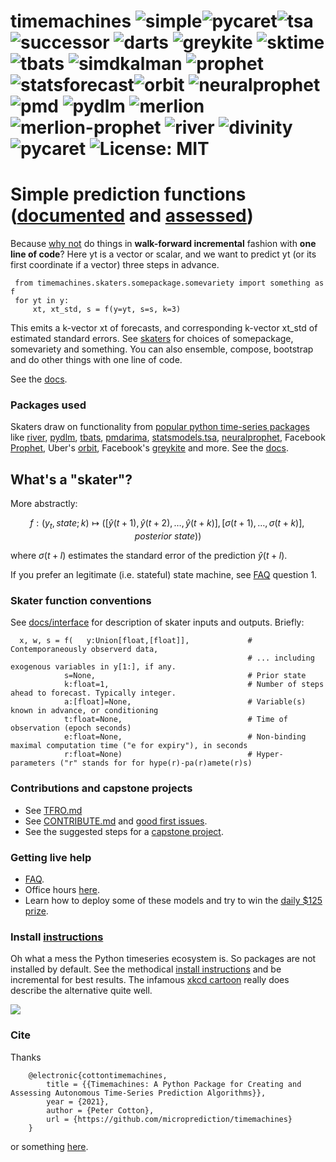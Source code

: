# timemachines ![simple](https://github.com/microprediction/timemachines/workflows/tests/badge.svg)![pycaret](https://github.com/microprediction/timemachines/workflows/test-pycaret/badge.svg)![tsa](https://github.com/microprediction/timemachines/workflows/test-tsa/badge.svg) ![successor](https://github.com/microprediction/timemachines/workflows/test-successor/badge.svg) ![darts](https://github.com/microprediction/timemachines/workflows/test-darts/badge.svg) ![greykite](https://github.com/microprediction/timemachines/workflows/test-greykite/badge.svg)  ![sktime](https://github.com/microprediction/timemachines/workflows/test-sktime/badge.svg) ![tbats](https://github.com/microprediction/timemachines/workflows/test-tbats/badge.svg) ![simdkalman](https://github.com/microprediction/timemachines/workflows/test-simdkalman/badge.svg) ![prophet](https://github.com/microprediction/timemachines/workflows/test-prophet/badge.svg) ![statsforecast](https://github.com/microprediction/timemachines/workflows/test-statsforecast/badge.svg)![orbit](https://github.com/microprediction/timemachines/workflows/test-orbit/badge.svg)  ![neuralprophet](https://github.com/microprediction/timemachines/workflows/test-neuralprophet/badge.svg) ![pmd](https://github.com/microprediction/timemachines/workflows/test-pmd/badge.svg) ![pydlm](https://github.com/microprediction/timemachines/workflows/test-pydlm/badge.svg) ![merlion](https://github.com/microprediction/timemachines/workflows/test-merlion/badge.svg) ![merlion-prophet](https://github.com/microprediction/timemachines/workflows/test-merlion-prophet/badge.svg) ![river](https://github.com/microprediction/timemachines/workflows/test-river/badge.svg) ![divinity](https://github.com/microprediction/timemachines/workflows/test-divinity/badge.svg)![pycaret](https://github.com/microprediction/timemachines/workflows/test-pycaret-time_series/badge.svg) ![License: MIT](https://img.shields.io/badge/License-MIT-yellow.svg)

# Simple prediction functions ([documented](https://microprediction.github.io/timemachines/) and [assessed](https://microprediction.github.io/timeseries-elo-ratings/html_leaderboards/overall.html))  
Because [why not](https://microprediction.github.io/timemachines/why) do things in **walk-forward incremental** fashion with **one line of code**? Here yt is a vector or scalar, and we want to predict yt (or its first coordinate if a vector) three steps in advance. 

     from timemachines.skaters.somepackage.somevariety import something as f
     for yt in y:
         xt, xt_std, s = f(y=yt, s=s, k=3)
         
This emits a k-vector xt of forecasts, and corresponding k-vector xt_std of estimated standard errors. See [skaters](https://microprediction.github.io/timemachines/skaters) for choices of somepackage, somevariety and something. You can also ensemble, compose, bootstrap and do other things with one line of code. 

See the [docs](https://microprediction.github.io/timemachines/). 

### Packages used

Skaters draw on functionality from [popular python time-series packages](https://www.microprediction.com/blog/popular-timeseries-packages) like [river](https://github.com/online-ml/river), [pydlm](https://github.com/wwrechard/pydlm), [tbats](https://github.com/intive-DataScience/tbats), [pmdarima](http://alkaline-ml.com/pmdarima/), [statsmodels.tsa](https://www.statsmodels.org/stable/tsa.html), [neuralprophet](https://neuralprophet.com/), Facebook [Prophet](https://facebook.github.io/prophet/), 
   Uber's [orbit](https://eng.uber.com/orbit/), Facebook's [greykite](https://engineering.linkedin.com/blog/2021/greykite--a-flexible--intuitive--and-fast-forecasting-library) and more. See the [docs](https://microprediction.github.io/timemachines/).

## What's a "skater"?
More abstractly:

$$
    f : (y_t, state; k) \mapsto ( [\hat{y}(t+1),\hat{y}(t+2),\dots,\hat{y}(t+k) ], [\sigma(t+1),\dots,\sigma(t+k)], posterior\ state))
$$

where $\sigma(t+l)$ estimates the standard error of the prediction $\hat{y}(t+l)$. 

If you prefer an legitimate (i.e. stateful) state machine, see [FAQ](https://github.com/microprediction/timemachines/blob/main/FAQ.md) question 1. 


### Skater function conventions

See [docs/interface](https://microprediction.github.io/timemachines/interface) for description of skater inputs and outputs. Briefly:

      x, w, s = f(   y:Union[float,[float]],             # Contemporaneously observerd data, 
                                                         # ... including exogenous variables in y[1:], if any. 
                s=None,                                  # Prior state
                k:float=1,                               # Number of steps ahead to forecast. Typically integer. 
                a:[float]=None,                          # Variable(s) known in advance, or conditioning
                t:float=None,                            # Time of observation (epoch seconds)
                e:float=None,                            # Non-binding maximal computation time ("e for expiry"), in seconds
                r:float=None)                            # Hyper-parameters ("r" stands for for hype(r)-pa(r)amete(r)s) 

### Contributions and capstone projects
    
- See [TFRO.md](https://github.com/microprediction/monteprediction/blob/main/TFRO.md) 
- See [CONTRIBUTE.md](https://github.com/microprediction/timemachines/blob/main/CONTRIBUTE.md) and [good first issues](https://github.com/microprediction/timemachines/issues?q=is%3Aissue+is%3Aopen+label%3A%22good+first+issue%22). 
- See the suggested steps for a [capstone project](https://microprediction.github.io/timemachines/capstone.html). 

### Getting live help

- [FAQ](https://github.com/microprediction/timemachines/blob/main/FAQ.md).
- Office hours [here](https://github.com/microprediction/meet). 
- Learn how to deploy some of these models and try to win the [daily $125 prize](https://www.microprediction.com/competitions/daily).

### Install [instructions](https://github.com/microprediction/timemachines/blob/main/INSTALL.md)

Oh what a mess the Python timeseries ecosystem is. So packages are not installed by default. See the methodical [install instructions](https://github.com/microprediction/timemachines/blob/main/INSTALL.md) and be incremental for best results. The infamous [xkcd cartoon](https://xkcd.com/1987/) really does describe the alternative quite well. 


![](https://i.imgur.com/elu5muO.png)
  
    
### Cite 

Thanks

        @electronic{cottontimemachines,
            title = {{Timemachines: A Python Package for Creating and Assessing Autonomous Time-Series Prediction Algorithms}},
            year = {2021},
            author = {Peter Cotton},
            url = {https://github.com/microprediction/timemachines}
        }

or something [here](https://github.com/microprediction/microprediction/blob/master/CITE.md). 

